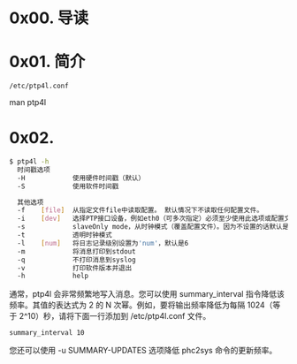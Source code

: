 # 0x00. 导读

# 0x01. 简介

```
/etc/ptp4l.conf
```

man ptp4l

# 0x02.

```bash
$ ptp4l -h
  时间戳选项
  -H  			使用硬件时间戳（默认）
  -S  			使用软件时间戳					

  其他选项
  -f	[file]	从指定文件file中读取配置。 默认情况下不读取任何配置文件。
  -i	[dev]	选择PTP接口设备，例如eth0（可多次指定）必须至少使用此选项或配置文件指定一个端口。
  -s			slaveOnly mode，从时钟模式（覆盖配置文件）。因为不设置的话默认是 master 模式
  -t			透明时钟模式
  -l	[num]	将日志记录级别设置为'num'，默认是6
  -m			将消息打印到stdout
  -q			不打印消息到syslog
  -v			打印软件版本并退出
  -h			help
```

通常，ptp4l 会非常频繁地写入消息。您可以使用 summary_interval 指令降低该频率。其值的表达式为 2 的 N 次幂。例如，要将输出频率降低为每隔 1024（等于 2^10）秒，请将下面一行添加到 /etc/ptp4l.conf 文件。
```
summary_interval 10
```
您还可以使用 -u SUMMARY-UPDATES 选项降低 phc2sys 命令的更新频率。